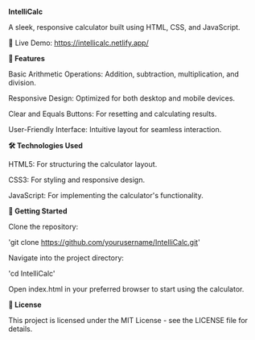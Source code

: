 **IntelliCalc**

A sleek, responsive calculator built using HTML, CSS, and JavaScript.

🔗 Live Demo: https://intellicalc.netlify.app/

**📌 Features**

Basic Arithmetic Operations: Addition, subtraction, multiplication, and division.

Responsive Design: Optimized for both desktop and mobile devices.

Clear and Equals Buttons: For resetting and calculating results.

User-Friendly Interface: Intuitive layout for seamless interaction.

**🛠️ Technologies Used**

HTML5: For structuring the calculator layout.

CSS3: For styling and responsive design.

JavaScript: For implementing the calculator's functionality.

**🚀 Getting Started**

Clone the repository:

'git clone https://github.com/yourusername/IntelliCalc.git'


Navigate into the project directory:

'cd IntelliCalc'


Open index.html in your preferred browser to start using the calculator.

**📄 License**

This project is licensed under the MIT License - see the LICENSE
 file for details.
